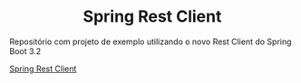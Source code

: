 <h1 align="center"> Spring Rest Client </h1>

Repositório com projeto de exemplo utilizando o novo Rest Client do Spring Boot 3.2

[Spring Rest Client](https://github.com/joaovertelo/spring-rest-client-example)
